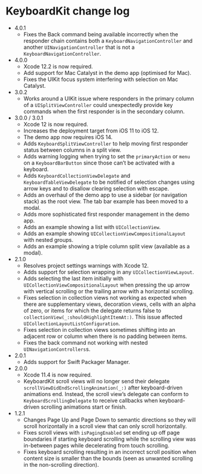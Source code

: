 # KeyboardKit change log

- 4.0.1
    - Fixes the Back command being available incorrectly when the responder chain contains both a `KeyboardNavigationController` and another `UINavigationController` that is not a `KeyboardNavigationController`.
- 4.0.0
    - Xcode 12.2 is now required.
    - Add support for Mac Catalyst in the demo app (optimised for Mac). 
    - Fixes the UIKit focus system interfering with selection on Mac Catalyst. 
- 3.0.2
    - Works around a UIKit issue where responders in the primary column of a `UISplitViewController` could unexpectedly provide key commands when the first responder is in the secondary column.  
- 3.0.0 / 3.0.1
    - Xcode 12 is now required.
    - Increases the deployment target from iOS 11 to iOS 12.
    - The demo app now requires iOS 14.
    - Adds `KeyboardSplitViewController` to help moving first responder status between columns in a split view. 
    - Adds warning logging when trying to set the `primaryAction` or `menu` on a `KeyboardBarButton` since those can’t be activated with a keyboard.
    - Adds `KeyboardCollectionViewDelegate` and `KeyboardTableViewDelegate` to be notified of selection changes using arrow keys and to disallow clearing selection with escape.
    - Adds an overhaul of the demo app to use a sidebar (or navigation stack) as the root view. The tab bar example has been moved to a modal.
    - Adds more sophisticated first responder management in the demo app. 
    - Adds an example showing a list with `UICollectionView`.
    - Adds an example showing `UICollectionViewCompositionalLayout` with nested groups.
    - Adds an example showing a triple column split view (available as a modal).
- 2.1.0
    - Resolves project settings warnings with Xcode 12.
    - Adds support for selection wrapping in any `UICollectionViewLayout`. 
    - Adds selecting the last item initially with `UICollectionViewCompositionalLayout` when pressing the up arrow with vertical scrolling or the trailing arrow with a horizontal scrolling.
    - Fixes selection in collection views not working as expected when there are supplementary views, decoration views, cells with an alpha of zero, or items for which the delegate returns false to `collectionView(_:shouldHighlightItemAt:)`. This issue affected  `UICollectionLayoutListConfiguration`.
    - Fixes selection in collection views sometimes shifting into an adjacent row or column when there is no padding between items.
    - Fixes the back command not working with nested `UINavigationControllers`s.
- 2.0.1
    - Adds support for Swift Packager Manager. 
- 2.0.0
    - Xcode 11.4 is now required.
    - KeyboardKit scroll views will no longer send their delegate `scrollViewDidEndScrollingAnimation(_:)` after keyboard-driven animations end. Instead, the scroll view’s delegate can conform to `KeyboardScrollingDelegate` to receive callbacks when keyboard-driven scrolling animations start or finish.
- 1.2.1
    - Changes Page Up and Page Down to semantic directions so they will scroll horizontally in a scroll view that can only scroll horizontally.
    - Fixes scroll views with `isPagingEnabled` set ending up off page boundaries if starting keyboard scrolling while the scrolling view was in-between pages while decelerating from touch scrolling.
    - Fixes keyboard scrolling resulting in an incorrect scroll position when content size is smaller than the bounds (seen as unwanted scrolling in the non-scrolling direction).
